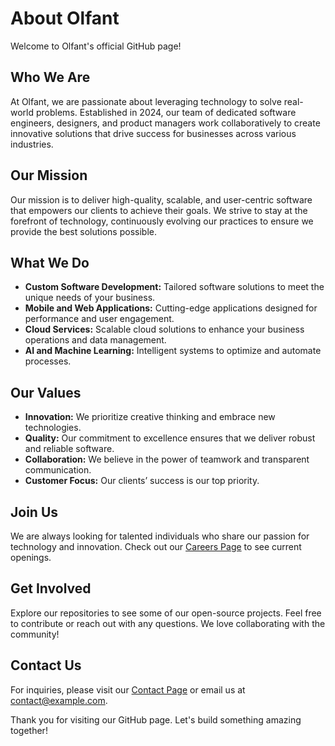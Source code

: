 # About Olfant

Welcome to Olfant's official GitHub page!

## Who We Are
At Olfant, we are passionate about leveraging technology to solve real-world problems. Established in 2024, our team of dedicated software engineers, designers, and product managers work collaboratively to create innovative solutions that drive success for businesses across various industries.

## Our Mission
Our mission is to deliver high-quality, scalable, and user-centric software that empowers our clients to achieve their goals. We strive to stay at the forefront of technology, continuously evolving our practices to ensure we provide the best solutions possible.

## What We Do
- **Custom Software Development:** Tailored software solutions to meet the unique needs of your business.
- **Mobile and Web Applications:** Cutting-edge applications designed for performance and user engagement.
- **Cloud Services:** Scalable cloud solutions to enhance your business operations and data management.
- **AI and Machine Learning:** Intelligent systems to optimize and automate processes.

## Our Values
- **Innovation:** We prioritize creative thinking and embrace new technologies.
- **Quality:** Our commitment to excellence ensures that we deliver robust and reliable software.
- **Collaboration:** We believe in the power of teamwork and transparent communication.
- **Customer Focus:** Our clients’ success is our top priority.

## Join Us
We are always looking for talented individuals who share our passion for technology and innovation. Check out our [Careers Page](https://olfant.com/careers) to see current openings.

## Get Involved
Explore our repositories to see some of our open-source projects. Feel free to contribute or reach out with any questions. We love collaborating with the community!

## Contact Us
For inquiries, please visit our [Contact Page](https://olfant.com/contact) or email us at [contact@example.com](mailto:admin@olfant.com).

Thank you for visiting our GitHub page. Let's build something amazing together!
